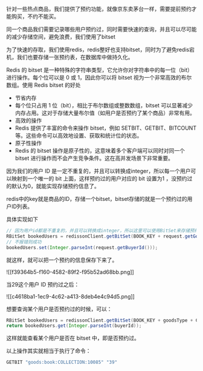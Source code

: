 针对一些热点商品，我们提供了预约功能，就像京东卖茅台一样，需要提前预约才能购买，不约不能买。

同一个商品我们需要记录哪些用户预约过，同时需要快速的查询，并且可以尽可能的减少存储空间，避免浪费，我们使用了bitset

为了快速的存取，我们使用redis，redis整好也支持bitset，同时为了避免redis宕机，我们也要存储一张预约表，在数据库中做持久化。


Redis 的 bitset 是一种特殊的字符串类型，它允许你对字符串中的每一位（bit）进行操作。每个位可以是 0 或 1，因此你可以将 bitset 视为一个非常高效的布尔数组。使用 Redis bitset 的好处

+ 节省内存
+ 每个位只占用 1 位（bit），相比于布尔数组或整数数组，bitset 可以显著减少内存占用。这对于存储大量布尔值（如用户是否预约了某个商品）非常有用。
+ 高效的操作
+ Redis 提供了丰富的命令来操作 bitset，例如 SETBIT、GETBIT、BITCOUNT 等。这些命令可以高效地设置、获取和统计位的状态。
+ 原子性操作
+ Redis 的 bitset 操作是原子性的，这意味着多个客户端可以同时对同一个 bitset 进行操作而不会产生竞争条件。这在高并发场景下非常重要。



因为我们的用户 ID 是一定不重复的，并且可以转换成integer，所以每一个用户可以映射到一个唯一的 bit 上面，这样预约过的用户对应的 bit 设置为1 ，没预约过的默认为0，就能实现存储预约信息了。



redis中的key就是商品的ID，存储一个bitset，bitset存储的就是一个预约过的用户ID列表。



具体实现如下

```java
// 因为用户id都是不重复的，并且可以转换成integer，所以这里可以使用BitSet来存储预约信息，减少存储量
RBitSet bookedUsers = redissonClient.getBitSet(BOOK_KEY + request.getGoodsType() + CacheConstant.CACHE_KEY_SEPARATOR + request.getGoodsId());
// 不报错则成功
bookedUsers.set(Integer.parseInt(request.getBuyerId()));
```



就这样，就可以把一个预约的信息保存下来了。

![[f39364b5-f160-4582-89f2-f95b52ad68bb.png]]

当29这个用户 ID 预约过之后：

![[c4618ba1-1ec9-4c62-a413-8deb4e4c94d5.png]]

想要查询某个用户是否预约过的时候，可以：

```java
RBitSet bookedUsers = redissonClient.getBitSet(BOOK_KEY + goodsType + CacheConstant.CACHE_KEY_SEPARATOR + goodsId);
return bookedUsers.get(Integer.parseInt(buyerId));
```

这样就能查看某个用户是否在 bitset 中，即是否预约过。

以上操作其实就相当于执行了命令：

```java
GETBIT "goods:book:COLLECTION:10085" "39"
```

